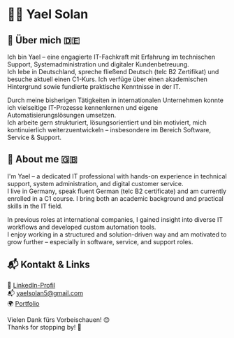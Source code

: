 # 👩‍💻 Yael Solan

## 💼 Über mich 🇩🇪  
Ich bin Yael – eine engagierte IT-Fachkraft mit Erfahrung im technischen Support, Systemadministration und digitaler Kundenbetreuung.  
Ich lebe in Deutschland, spreche fließend Deutsch (telc B2 Zertifikat) und besuche aktuell einen C1-Kurs. Ich verfüge über einen akademischen Hintergrund sowie fundierte praktische Kenntnisse in der IT.  

Durch meine bisherigen Tätigkeiten in internationalen Unternehmen konnte ich vielseitige IT-Prozesse kennenlernen und eigene Automatisierungslösungen umsetzen.  
Ich arbeite gern strukturiert, lösungsorientiert und bin motiviert, mich kontinuierlich weiterzuentwickeln – insbesondere im Bereich Software, Service & Support.  

## 💼 About me 🇬🇧  
I'm Yael – a dedicated IT professional with hands-on experience in technical support, system administration, and digital customer service.  
I live in Germany, speak fluent German (telc B2 certificate) and am currently enrolled in a C1 course. I bring both an academic background and practical skills in the IT field.  

In previous roles at international companies, I gained insight into diverse IT workflows and developed custom automation tools.  
I enjoy working in a structured and solution-driven way and am motivated to grow further – especially in software, service, and support roles.

## 📬 Kontakt & Links  
🔗 [LinkedIn-Profil](https://www.linkedin.com/in/yaelsolan/)  
📬 yaelsolan5@gmail.com  
🌍 [Portfolio](https://yaelsolan.github.io)

Vielen Dank fürs Vorbeischauen! 😊  
Thanks for stopping by! 🙏  
